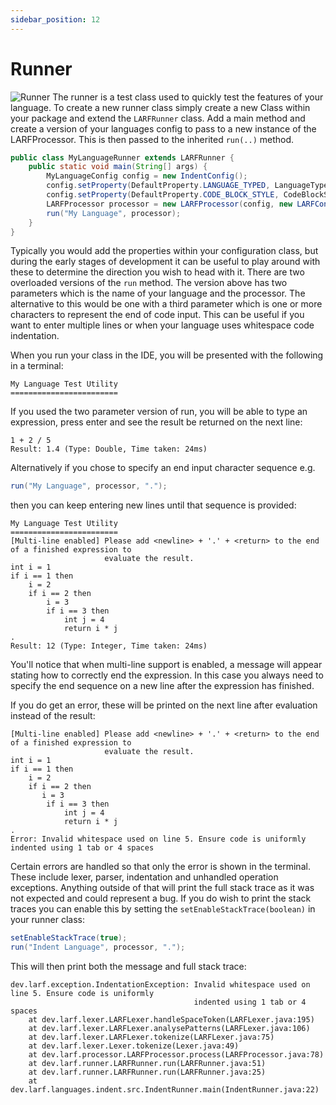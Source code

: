 ```yaml
---
sidebar_position: 12
---
```

# Runner
![Runner](/img/runner.jpg)
The runner is a test class used to quickly test the features of your language. To create a new runner
class simply create a new Class within your package and extend the ``LARFRunner`` class. Add a main
method and create a version of your languages config to pass to a new instance of the LARFProcessor. 
This is then passed to the inherited ``run(..)`` method.
```java
public class MyLanguageRunner extends LARFRunner {
    public static void main(String[] args) {
        MyLanguageConfig config = new IndentConfig();
        config.setProperty(DefaultProperty.LANGUAGE_TYPED, LanguageTyped.TYPED);
        config.setProperty(DefaultProperty.CODE_BLOCK_STYLE, CodeBlockStyle.INDENTATION_FIXED);
        LARFProcessor processor = new LARFProcessor(config, new LARFContext());
        run("My Language", processor);
    }
}
```
Typically you would add the properties within your configuration class, but during the early stages of 
development it can be useful to play around with these to determine the direction you wish to head with it.
There are two overloaded versions of the ``run`` method. The version above has two parameters which is the
name of your language and the processor. The alternative to this would be one with a third parameter which
is one or more characters to represent the end of code input. This can be useful if you want to enter 
multiple lines or when your language uses whitespace code indentation.

When you run your class in the IDE, you will be presented with the following in a terminal:
```
My Language Test Utility
========================

```
If you used the two parameter version of run, you will be able to type an expression, press enter and see
the result be returned on the next line:
```
1 + 2 / 5
Result: 1.4 (Type: Double, Time taken: 24ms)
```
Alternatively if you chose to specify an end input character sequence e.g.
```java
run("My Language", processor, ".");
```
then you can keep entering new lines
until that sequence is provided:
```
My Language Test Utility
========================
[Multi-line enabled] Please add <newline> + '.' + <return> to the end of a finished expression to 
                     evaluate the result.
int i = 1
if i == 1 then
    i = 2
    if i == 2 then
        i = 3
        if i == 3 then
            int j = 4
            return i * j
.
Result: 12 (Type: Integer, Time taken: 24ms)
```
You'll notice that when multi-line support is enabled, a message will appear stating how to correctly end
the expression. In this case you always need to specify the end sequence on a new line after the expression
has finished.

If you do get an error, these will be printed on the next line after evaluation instead of the result:
```
[Multi-line enabled] Please add <newline> + '.' + <return> to the end of a finished expression to 
                     evaluate the result.
int i = 1
if i == 1 then
    i = 2
    if i == 2 then
       i = 3
        if i == 3 then
            int j = 4
            return i * j
.
Error: Invalid whitespace used on line 5. Ensure code is uniformly indented using 1 tab or 4 spaces
```
Certain errors are handled so that only the error is shown in the terminal. These include lexer, parser,
indentation and unhandled operation exceptions. Anything outside of that will print the full stack trace
as it was not expected and could represent a bug. If you do wish to print the stack traces you can enable
this by setting the ``setEnableStackTrace(boolean)`` in your runner class:
```java
setEnableStackTrace(true);
run("Indent Language", processor, ".");
```
This will then print both the message and full stack trace:
```
dev.larf.exception.IndentationException: Invalid whitespace used on line 5. Ensure code is uniformly 
                                         indented using 1 tab or 4 spaces
	at dev.larf.lexer.LARFLexer.handleSpaceToken(LARFLexer.java:195)
	at dev.larf.lexer.LARFLexer.analysePatterns(LARFLexer.java:106)
	at dev.larf.lexer.LARFLexer.tokenize(LARFLexer.java:75)
	at dev.larf.lexer.Lexer.tokenize(Lexer.java:49)
	at dev.larf.processor.LARFProcessor.process(LARFProcessor.java:78)
	at dev.larf.runner.LARFRunner.run(LARFRunner.java:51)
	at dev.larf.runner.LARFRunner.run(LARFRunner.java:25)
	at dev.larf.languages.indent.src.IndentRunner.main(IndentRunner.java:22)
```
